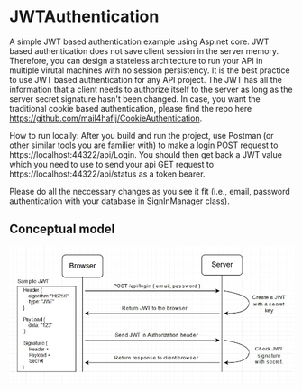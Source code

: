 # JWTAuthentication
A simple JWT based authentication example using Asp.net core. JWT based authentication does not save client session in the server memory. Therefore, you can design a stateless architecture to run your API in multiple virutal machines with no session persistency. It is the best practice to use JWT based authentication for any API project. The JWT has all the information that a client needs to authorize itself to the server as long as the server secret signature hasn't been changed. In case, you want the traditional cookie based authentication, please find the repo here https://github.com/mail4hafij/CookieAuthentication.

How to run locally: After you build and run the project, use Postman (or other similar tools you are familier with) to make a login POST request to https://localhost:44322/api/Login. You should then get back a JWT value which you need to use to send your api GET request to https://localhost:44322/api/status as a token bearer.

Please do all the neccessary changes as you see it fit (i.e., email, password authentication with your database in SignInManager class).

## Conceptual model
<img src="jwt.jpg" />

